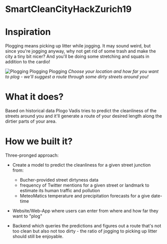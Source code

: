 # SmartCleanCityHackZurich19

# Inspiration
Plogging means picking up litter while jogging. It may sound weird, but since you're jogging anyway, why not get rid of some trash and make the city a tiny bit nicer? And you'll be doing some stretching and squats in addition to the cardio!

![Plogging Plogging Plogging](https://github.com/jeremiasbaur/SmartCleanCityHackZurich19/pics/gallery.jpg)
*Choose your location and how far you want to plog - we'll suggest a route through some dirty streets around you!*

# What it does? 
Based on historical data Plogo Vadis tries to predict the cleanliness of the streets around you and it'll generate a route of your desired length along the dirtier parts of your area.

# How we built it?
Three-pronged approach:

* Create a model to predict the cleanliness for a given street junction from:
	- Bucher-provided street dirtyness data
	- frequency of Twitter mentions for a given street or landmark to estimate its human traffic and pollution
	- MeteoMatics temperature and precipitation forecasts for a give date-time

* Website/Web-App where users can enter from where and how far they want to "plog"
* Backend which queries the predictions and figures out a route that's not too clean but also not too dirty - the ratio of jogging to picking up litter should still be enjoyable.